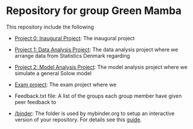 # Repository for group Green Mamba

This repository include the following

* [Project 0: Inaugural Project](/inauguralproject): The inaugural project
* [Project 1: Data Analysis Project](/dataproject): The data analysis project where we arrange data from Statistics Denmark regarding
* [Project 2: Model Analysis Project](/modelproject): The model analysis project where we simulate a general Solow model
* [Exam project](/examproject):  The exam project where we
* Feedback.txt file: A list of the groups each group member have given peer feedback to

* [/binder](/binder/): The folder is used by mybinder.org to setup an interactive version of your repository. For details see this [guide](https://numeconcopenhagen.netlify.com/guides/mybinder/).
